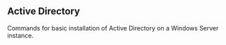 ## Active Directory

Commands for basic installation of Active Directory on a Windows Server instance.